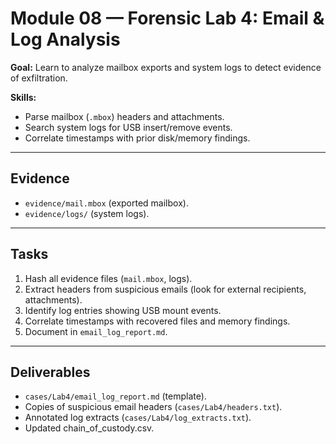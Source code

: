 # Module 08 — Forensic Lab 4: Email & Log Analysis

**Goal:** Learn to analyze mailbox exports and system logs to detect evidence of exfiltration.

**Skills:**  
- Parse mailbox (`.mbox`) headers and attachments.  
- Search system logs for USB insert/remove events.  
- Correlate timestamps with prior disk/memory findings.  

---

## Evidence
- `evidence/mail.mbox` (exported mailbox).  
- `evidence/logs/` (system logs).  

---

## Tasks
1. Hash all evidence files (`mail.mbox`, logs).  
2. Extract headers from suspicious emails (look for external recipients, attachments).  
3. Identify log entries showing USB mount events.  
4. Correlate timestamps with recovered files and memory findings.  
5. Document in `email_log_report.md`.

---

## Deliverables
- `cases/Lab4/email_log_report.md` (template).  
- Copies of suspicious email headers (`cases/Lab4/headers.txt`).  
- Annotated log extracts (`cases/Lab4/log_extracts.txt`).  
- Updated chain_of_custody.csv.
